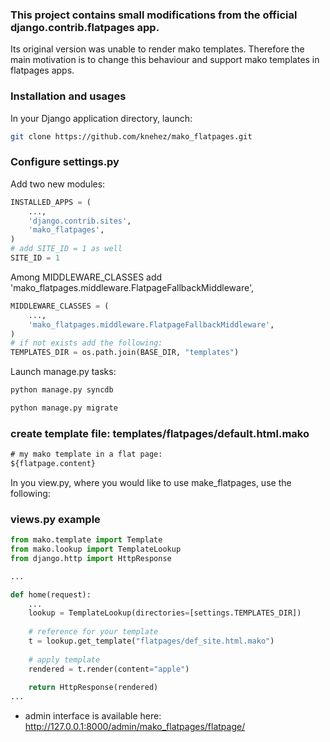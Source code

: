 ### This project contains small modifications from the official django.contrib.flatpages app.

Its original version was unable to render mako templates. Therefore the main motivation is to change this behaviour and support mako templates in flatpages apps.

### Installation and usages

In your Django application directory, launch: 

```sh
git clone https://github.com/knehez/mako_flatpages.git
```

### Configure settings.py

Add two new modules:

```python
INSTALLED_APPS = (
	...,
	'django.contrib.sites',
	'mako_flatpages',
)
# add SITE_ID = 1 as well
SITE_ID = 1
```

Among MIDDLEWARE_CLASSES add 'mako_flatpages.middleware.FlatpageFallbackMiddleware',

```python
MIDDLEWARE_CLASSES = (
	...,
	'mako_flatpages.middleware.FlatpageFallbackMiddleware',
)
# if not exists add the following:
TEMPLATES_DIR = os.path.join(BASE_DIR, "templates")
```

Launch manage.py tasks:

```sh
python manage.py syncdb
```

```sh
python manage.py migrate
```

### create template file: templates/flatpages/default.html.mako
```html
# my mako template in a flat page:
${flatpage.content}
```

In you view.py, where you would like to use make_flatpages, use the following:
### views.py example

```python
from mako.template import Template
from mako.lookup import TemplateLookup
from django.http import HttpResponse

...

def home(request):
	...
	lookup = TemplateLookup(directories=[settings.TEMPLATES_DIR])
    
    # reference for your template
	t = lookup.get_template("flatpages/def_site.html.mako")
	
	# apply template
	rendered = t.render(content="apple")
	
	return HttpResponse(rendered)
...
```
	
* admin interface is available here: http://127.0.0.1:8000/admin/mako_flatpages/flatpage/
